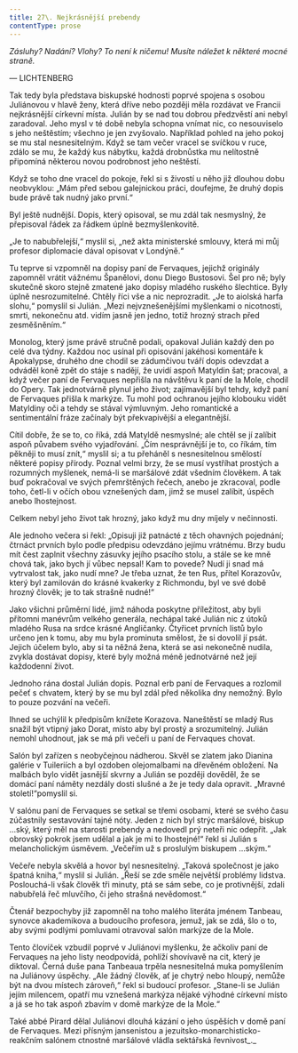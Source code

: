 ```yaml
---
title: 27\. Nejkrásnější prebendy
contentType: prose
---
```


<section>

_Zásluhy? Nadání? Vlohy? To není k ničemu! Musíte náležet k některé mocné straně._

— LICHTENBERG

Tak tedy byla představa biskupské hodnosti poprvé spojena s osobou Juliánovou v hlavě ženy, která dříve nebo později měla rozdávat ve Francii nejkrásnější církevní místa. Julián by se nad tou dobrou předzvěstí ani nebyl zaradoval. Jeho mysl v té době nebyla schopna vnímat nic, co nesouviselo s jeho neštěstím; všechno je jen zvyšovalo. Například pohled na jeho pokoj se mu stal nesnesitelným. Když se tam večer vracel se svíčkou v ruce, zdálo se mu, že každý kus nábytku, každá drobnůstka mu nelítostně připomíná některou novou podrobnost jeho neštěstí.

Když se toho dne vracel do pokoje, řekl si s živostí u něho již dlouhou dobu neobvyklou: „Mám před sebou galejnickou práci, doufejme, že druhý dopis bude právě tak nudný jako první.“

Byl ještě nudnější. Dopis, který opisoval, se mu zdál tak nesmyslný, že přepisoval řádek za řádkem úplně bezmyšlenkovitě.

„Je to nabubřelejší,“ myslil si, „než akta ministerské smlouvy, která mi můj profesor diplomacie dával opisovat v Londýně.“

Tu teprve si vzpomněl na dopisy paní de Fervaques, jejichž originály zapomněl vrátit vážnému Španělovi, donu Diego Bustosovi. Šel pro ně; byly skutečně skoro stejně zmatené jako dopisy mladého ruského šlechtice. Byly úplně nesrozumitelné. Chtěly říci vše a nic neprozradit. „Je to aiolská harfa slohu,“ pomyslil si Julián. „Mezi nejvznešenějšími myšlenkami o nicotnosti, smrti, nekonečnu atd. vidím jasně jen jedno, totiž hrozný strach před zesměšněním.“

Monolog, který jsme právě stručně podali, opakoval Julián každý den po celé dva týdny. Každou noc usínal při opisování jakéhosi komentáře k Apokalypse, druhého dne chodil se zádumčivou tváří dopis odevzdat a odváděl koně zpět do stáje s nadějí, že uvidí aspoň Matyldin šat; pracoval, a když večer paní de Fervaques nepřišla na návštěvu k paní de la Mole, chodil do Opery. Tak jednotvárně plynul jeho život; zajímavější byl tehdy, když paní de Fervaques přišla k markýze. Tu mohl pod ochranou jejího klobouku vidět Matyldiny oči a tehdy se stával výmluvným. Jeho romantické a sentimentální fráze začínaly být překvapivější a elegantnější.

Cítil dobře, že se to, co říká, zdá Matyldě nesmyslné; ale chtěl se jí zalíbit aspoň půvabem svého vyjadřování. „Čím nesprávnější je to, co říkám, tím pěkněji to musí znít,“ myslil si; a tu přeháněl s nesnesitelnou smělostí některé popisy přírody. Poznal velmi brzy, že se musí vystříhat prostých a rozumných myšlenek, nemá-li se maršálové zdát všedním člověkem. A tak buď pokračoval ve svých přemrštěných řečech, anebo je zkracoval, podle toho, četl-li v očích obou vznešených dam, jimž se musel zalíbit, úspěch anebo lhostejnost.

Celkem nebyl jeho život tak hrozný, jako když mu dny míjely v nečinnosti.

Ale jednoho večera si řekl: „Opisuji již patnácté z těch ohavných pojednání; čtrnáct prvních bylo podle předpisu odevzdáno jejímu vrátnému. Brzy budu mít čest zaplnit všechny zásuvky jejího psacího stolu, a stále se ke mně chová tak, jako bych jí vůbec nepsal! Kam to povede? Nudí ji snad má vytrvalost tak, jako nudí mne? Je třeba uznat, že ten Rus, přítel Korazovův, který byl zamilován do krásné kvakerky z Richmondu, byl ve své době hrozný člověk; je to tak strašně nudné!“

Jako všichni průměrní lidé, jimž náhoda poskytne příležitost, aby byli přítomni manévrům velkého generála, nechápal také Julián nic z útoků mladého Rusa na srdce krásné Angličanky. Čtyřicet prvních listů bylo určeno jen k tomu, aby mu byla prominuta smělost, že si dovolil jí psát. Jejich účelem bylo, aby si ta něžná žena, která se asi nekonečně nudila, zvykla dostávat dopisy, které byly možná méně jednotvárné než její každodenní život.

Jednoho rána dostal Julián dopis. Poznal erb paní de Fervaques a rozlomil pečeť s chvatem, který by se mu byl zdál před několika dny nemožný. Bylo to pouze pozvání na večeři.

Ihned se uchýlil k předpisům knížete Korazova. Naneštěstí se mladý Rus snažil být vtipný jako Dorat, místo aby byl prostý a srozumitelný. Julián nemohl uhodnout, jak se má při večeři u paní de Fervaques chovat.

Salón byl zařízen s neobyčejnou nádherou. Skvěl se zlatem jako Dianina galérie v Tuileriích a byl ozdoben olejomalbami na dřevěném obložení. Na malbách bylo vidět jasnější skvrny a Julián se později dověděl, že se domácí paní náměty nezdály dosti slušné a že je tedy dala opravit. „Mravné století!“pomyslil si.

V salónu paní de Fervaques se setkal se třemi osobami, které se svého času zúčastnily sestavování tajné nóty. Jeden z nich byl strýc maršálové, biskup …ský, který měl na starosti prebendy a nedovedl prý neteři nic odepřít. „Jak obrovský pokrok jsem udělal a jak je mi to lhostejné!“ řekl si Julián s melancholickým úsměvem. „Večeřím už s proslulým biskupem …ským.“

Večeře nebyla skvělá a hovor byl nesnesitelný. „Taková společnost je jako špatná kniha,“ myslil si Julián. „Řeší se zde směle největší problémy lidstva. Poslouchá-li však člověk tři minuty, ptá se sám sebe, co je protivnější, zdali nabubřelá řeč mluvčího, či jeho strašná nevědomost.“

Čtenář bezpochyby již zapomněl na toho malého literáta jménem Tanbeau, synovce akademikova a budoucího profesora, jemuž, jak se zdá, šlo o to, aby svými podlými pomluvami otravoval salón markýze de la Mole.

Tento človíček vzbudil poprvé v Juliánovi myšlenku, že ačkoliv paní de Fervaques na jeho listy neodpovídá, pohlíží shovívavě na cit, který je diktoval. Černá duše pana Tanbeaua trpěla nesnesitelná muka pomyšlením na Juliánovy úspěchy. „Ale žádný člověk, ať je chytrý nebo hloupý, nemůže být na dvou místech zároveň,“ řekl si budoucí profesor. „Stane-li se Julián jejím milencem, opatří mu vznešená markýza nějaké výhodné církevní místo a já se ho tak aspoň zbavím v domě markýze de la Mole.“

Také abbé Pirard dělal Juliánovi dlouhá kázání o jeho úspěších v domě paní de Fervaques. Mezi přísným jansenistou a jezuitsko-monarchisticko-reakčním salónem ctnostné maršálové vládla sektářská řevnivost_._

</section>
